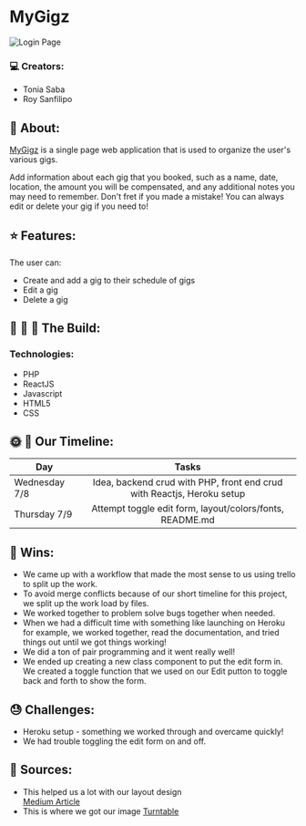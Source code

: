 #  MyGigz

![Login Page](https://i.imgur.com/MRbl9Cj.png)

### :computer: Creators:

- Tonia Saba
- Roy Sanfilipo

## :sunrise_over_mountains: About:

[MyGigz](https://mygigz.herokuapp.com/) is a single page web application that is used to organize the user's various gigs.

Add information about each gig that you booked, such as a name, date, location, the amount you will be compensated, and any additional notes you may need to remember. Don't fret if you made a mistake! You can always edit or delete your gig if you need to!


## :star: Features:
The user can:
- Create and add a gig to their schedule of gigs
- Edit a gig
- Delete a gig

## :wrench: :nut_and_bolt: :hammer: The Build:
### Technologies:
- PHP
- ReactJS
- Javascript
- HTML5
- CSS

## :sun_with_face: :full_moon_with_face: Our Timeline:
| Day           | Tasks         |
| ------------- |:-------------:|
| Wednesday 7/8    | Idea, backend crud with PHP, front end crud with Reactjs, Heroku setup |
| Thursday 7/9      | Attempt toggle edit form, layout/colors/fonts, README.md |


## :dancer: Wins:
- We came up with a workflow that made the most sense to us using trello to split up the work.
- To avoid merge conflicts because of our short timeline for this project, we split up the work load by files.
- We worked together to problem solve bugs together when needed.
- When we had a difficult time with something like launching on Heroku for example, we worked together, read the documentation, and tried things out until we got things working!
- We did a ton of pair programming and it went really well!
- We ended up creating a new class component to put the edit form in. We created a toggle function that we used on our Edit putton to toggle back and forth to show the form. 

## :sweat: Challenges:
- Heroku setup - something we worked through and overcame quickly!
- We had trouble toggling the edit form on and off.

## :blue_book: Sources:
- This helped us a lot with our layout design   
[Medium Article](https://medium.com/@beyondborders/beginner-css-grid-sticky-navigation-scrolling-content-7c4de0a8d1dc)
- This is where we got our image
[Turntable](https://images.unsplash.com/photo-1531469543542-5f61e38b875b?ixlib=rb-1.2.1&ixid=eyJhcHBfaWQiOjEyMDd9&auto=format&fit=crop&w=4120&q=80)

